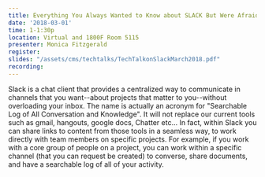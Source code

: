 ```yaml
---
title: Everything You Always Wanted to Know about SLACK But Were Afraid to Ask
date: '2018-03-01'
time: 1-1:30p
location: Virtual and 1800F Room 5115
presenter: Monica Fitzgerald
register:
slides: "/assets/cms/techtalks/TechTalkonSlackMarch2018.pdf"
recording:
---
```


Slack is a chat client that provides a centralized way to communicate in channels that you want--about projects that matter to you--without overloading your inbox. The name is actually an acronym for "Searchable Log of All Conversation and Knowledge". It will not replace our current tools such as gmail, hangouts, google docs, Chatter etc… In fact, within Slack you can share links to content from those tools in a seamless way, to work directly with team members on specific projects. For example, if you work with a core group of people on a project, you can work within a specific channel (that you can request be created) to converse, share documents, and have a searchable log of all of your activity.
